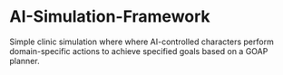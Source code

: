 # AI-Simulation-Framework
Simple clinic simulation where where AI-controlled characters perform domain-specific actions to achieve specified goals based on a GOAP planner.
